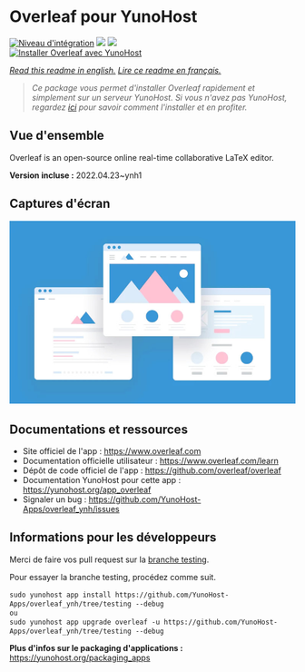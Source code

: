 # Overleaf pour YunoHost

[![Niveau d'intégration](https://dash.yunohost.org/integration/overleaf.svg)](https://dash.yunohost.org/appci/app/overleaf) ![](https://ci-apps.yunohost.org/ci/badges/overleaf.status.svg) ![](https://ci-apps.yunohost.org/ci/badges/overleaf.maintain.svg)  
[![Installer Overleaf avec YunoHost](https://install-app.yunohost.org/install-with-yunohost.svg)](https://install-app.yunohost.org/?app=overleaf)

*[Read this readme in english.](./README.md)*
*[Lire ce readme en français.](./README_fr.md)*

> *Ce package vous permet d'installer Overleaf rapidement et simplement sur un serveur YunoHost.
Si vous n'avez pas YunoHost, regardez [ici](https://yunohost.org/#/install) pour savoir comment l'installer et en profiter.*

## Vue d'ensemble

Overleaf is an open-source online real-time collaborative LaTeX editor. 

**Version incluse :** 2022.04.23~ynh1



## Captures d'écran

![](./doc/screenshots/example.jpg)

## Documentations et ressources

* Site officiel de l'app : https://www.overleaf.com
* Documentation officielle utilisateur : https://www.overleaf.com/learn
* Dépôt de code officiel de l'app : https://github.com/overleaf/overleaf
* Documentation YunoHost pour cette app : https://yunohost.org/app_overleaf
* Signaler un bug : https://github.com/YunoHost-Apps/overleaf_ynh/issues

## Informations pour les développeurs

Merci de faire vos pull request sur la [branche testing](https://github.com/YunoHost-Apps/overleaf_ynh/tree/testing).

Pour essayer la branche testing, procédez comme suit.
```
sudo yunohost app install https://github.com/YunoHost-Apps/overleaf_ynh/tree/testing --debug
ou
sudo yunohost app upgrade overleaf -u https://github.com/YunoHost-Apps/overleaf_ynh/tree/testing --debug
```

**Plus d'infos sur le packaging d'applications :** https://yunohost.org/packaging_apps